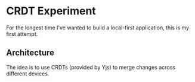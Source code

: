 # CRDT Experiment

For the longest time I've wanted to build a local-first application, this is my first attempt.

## Architecture

The idea is to use CRDTs (provided by Yjs) to merge changes across different devices.

